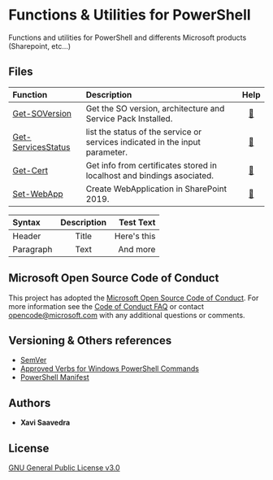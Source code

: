 # Functions & Utilities for PowerShell

Functions and utilities for PowerShell and differents Microsoft products (Sharepoint, etc...)

## Files

| Function | Description | Help |
| :--- | :--- | :---: | 
| [Get-SOVersion](Get-SOVersion/Get-SOVersion.ps1) | Get the SO version, architecture and Service Pack Installed. | [:book:](Get-SOVersion/README.md) |
| [Get-ServicesStatus](Get-ServicesStatus/Get-ServicesStatus.ps1) |  list the status of the service or services indicated in the input parameter. | [:book:](Get-ServicesStatus/README.md) |
| [Get-Cert](Get-Cert/get-cert.ps1) | Get info from certificates stored in localhost and bindings asociated. | [:book:](Get-Cert/README.md) |
| [Set-WebApp](Set-WebApplication/Set-WebApp.ps1) | Create WebApplication in SharePoint 2019. | [:book:](Set-WebApplication/README.md) |






| Syntax      | Description | Test Text     |
| :---        |    :----:   |          ---: |
| Header      | Title       | Here's this   |
| Paragraph   | Text        | And more      |







## Microsoft Open Source Code of Conduct

This project has adopted the [Microsoft Open Source Code of Conduct](https://opensource.microsoft.com/codeofconduct/). For more information see the [Code of Conduct FAQ](https://opensource.microsoft.com/codeofconduct/faq/) or contact opencode@microsoft.com with any additional questions or comments.

## Versioning & Others references

* [SemVer](http://semver.org/)
* [Approved Verbs for Windows PowerShell Commands](https://msdn.microsoft.com/en-us/library/ms714428(v=vs.85).aspx) 
* [PowerShell Manifest](https://msdn.microsoft.com/en-us/library/dd878337(v=vs.85).aspx)

## Authors

* **Xavi Saavedra** 

## License

[GNU General Public License v3.0](LICENSE)



